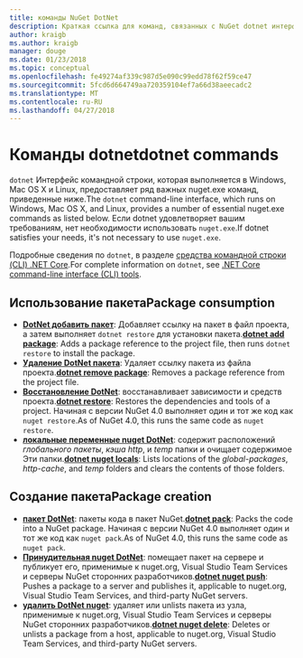 ```yaml
---
title: команды NuGet DotNet
description: Краткая ссылка для команд, связанных с NuGet dotnet интерфейс командной строки.
author: kraigb
ms.author: kraigb
manager: douge
ms.date: 01/23/2018
ms.topic: conceptual
ms.openlocfilehash: fe49274af339c987d5e090c99edd78f62f59ce47
ms.sourcegitcommit: 5fcd6d664749aa720359104ef7a66d38aeecadc2
ms.translationtype: MT
ms.contentlocale: ru-RU
ms.lasthandoff: 04/27/2018
---
```

# <a name="dotnet-commands"></a><span data-ttu-id="0e5ca-103">Команды dotnet</span><span class="sxs-lookup"><span data-stu-id="0e5ca-103">dotnet commands</span></span>

<span data-ttu-id="0e5ca-104">`dotnet` Интерфейс командной строки, которая выполняется в Windows, Mac OS X и Linux, предоставляет ряд важных nuget.exe команд, приведенные ниже.</span><span class="sxs-lookup"><span data-stu-id="0e5ca-104">The `dotnet` command-line interface, which runs on Windows, Mac OS X, and Linux, provides a number of essential nuget.exe commands as listed below.</span></span> <span data-ttu-id="0e5ca-105">Если dotnet удовлетворяет вашим требованиям, нет необходимости использовать `nuget.exe`.</span><span class="sxs-lookup"><span data-stu-id="0e5ca-105">If dotnet satisfies your needs, it's not necessary to use `nuget.exe`.</span></span>

<span data-ttu-id="0e5ca-106">Подробные сведения по `dotnet`, в разделе [средства командной строки (CLI) .NET Core](/dotnet/core/tools/?tabs=netcore2x).</span><span class="sxs-lookup"><span data-stu-id="0e5ca-106">For complete information on `dotnet`, see [.NET Core command-line interface (CLI) tools](/dotnet/core/tools/?tabs=netcore2x).</span></span>

## <a name="package-consumption"></a><span data-ttu-id="0e5ca-107">Использование пакета</span><span class="sxs-lookup"><span data-stu-id="0e5ca-107">Package consumption</span></span>

- <span data-ttu-id="0e5ca-108">[**DotNet добавить пакет**](/dotnet/core/tools/dotnet-add-package): Добавляет ссылку на пакет в файл проекта, а затем выполняет `dotnet restore` для установки пакета.</span><span class="sxs-lookup"><span data-stu-id="0e5ca-108">[**dotnet add package**](/dotnet/core/tools/dotnet-add-package): Adds a package reference to the project file, then runs `dotnet restore` to install the package.</span></span>
- <span data-ttu-id="0e5ca-109">[**Удаление DotNet пакета**](/dotnet/core/tools/dotnet-remove-package): Удаляет ссылку пакета из файла проекта.</span><span class="sxs-lookup"><span data-stu-id="0e5ca-109">[**dotnet remove package**](/dotnet/core/tools/dotnet-remove-package): Removes a package reference from the project file.</span></span>
- <span data-ttu-id="0e5ca-110">[**Восстановление DotNet**](/dotnet/core/tools/dotnet-restore?tabs=netcore2x): восстанавливает зависимости и средств проекта.</span><span class="sxs-lookup"><span data-stu-id="0e5ca-110">[**dotnet restore**](/dotnet/core/tools/dotnet-restore?tabs=netcore2x): Restores the dependencies and tools of a project.</span></span> <span data-ttu-id="0e5ca-111">Начиная с версии NuGet 4.0 выполняет один и тот же код как `nuget restore`.</span><span class="sxs-lookup"><span data-stu-id="0e5ca-111">As of NuGet 4.0, this runs the same code as `nuget restore`.</span></span>
- <span data-ttu-id="0e5ca-112">[**локальные переменные nuget DotNet**](/dotnet/core/tools/dotnet-nuget-locals): содержит расположений *глобального пакеты*, *кэша http*, и *temp* папки и очищает содержимое Эти папки.</span><span class="sxs-lookup"><span data-stu-id="0e5ca-112">[**dotnet nuget locals**](/dotnet/core/tools/dotnet-nuget-locals): Lists locations of the *global-packages*, *http-cache*, and *temp* folders and clears the contents of those folders.</span></span>

## <a name="package-creation"></a><span data-ttu-id="0e5ca-113">Создание пакета</span><span class="sxs-lookup"><span data-stu-id="0e5ca-113">Package creation</span></span>

- <span data-ttu-id="0e5ca-114">[**пакет DotNet**](/dotnet/core/tools/dotnet-pack?tabs=netcore2x): пакеты кода в пакет NuGet.</span><span class="sxs-lookup"><span data-stu-id="0e5ca-114">[**dotnet pack**](/dotnet/core/tools/dotnet-pack?tabs=netcore2x): Packs the code into a NuGet package.</span></span> <span data-ttu-id="0e5ca-115">Начиная с версии NuGet 4.0 выполняет один и тот же код как `nuget pack`.</span><span class="sxs-lookup"><span data-stu-id="0e5ca-115">As of NuGet 4.0, this runs the same code as `nuget pack`.</span></span>
- <span data-ttu-id="0e5ca-116">[**Принудительная nuget DotNet**](/dotnet/core/tools/dotnet-nuget-push): помещает пакет на сервере и публикует его, применимые к nuget.org, Visual Studio Team Services и серверы NuGet сторонних разработчиков.</span><span class="sxs-lookup"><span data-stu-id="0e5ca-116">[**dotnet nuget push**](/dotnet/core/tools/dotnet-nuget-push): Pushes a package to a server and publishes it, applicable to nuget.org, Visual Studio Team Services, and third-party NuGet servers.</span></span>
- <span data-ttu-id="0e5ca-117">[**удалить DotNet nuget**](/dotnet/core/tools/dotnet-nuget-delete): удаляет или unlists пакета из узла, применимые к nuget.org, Visual Studio Team Services и серверы NuGet сторонних разработчиков.</span><span class="sxs-lookup"><span data-stu-id="0e5ca-117">[**dotnet nuget delete**](/dotnet/core/tools/dotnet-nuget-delete): Deletes or unlists a package from a host, applicable to nuget.org, Visual Studio Team Services, and third-party NuGet servers.</span></span>
